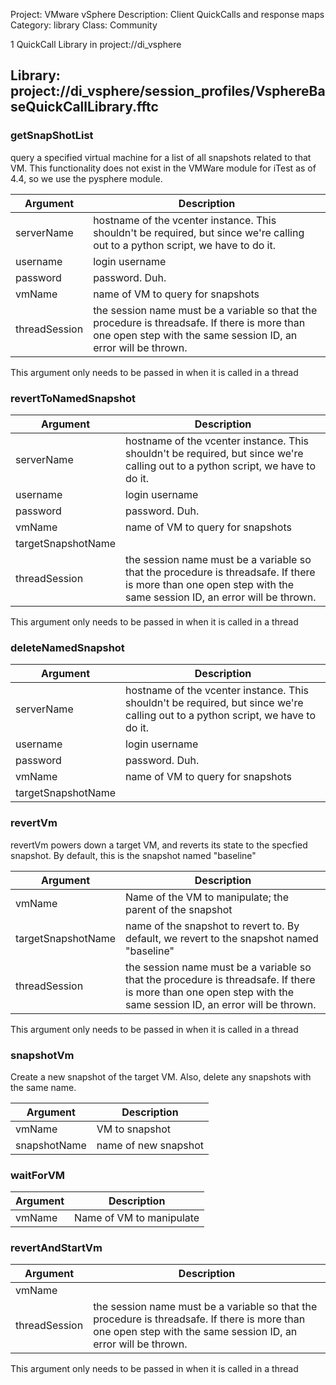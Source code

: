 Project: VMware vSphere
Description: Client QuickCalls and response maps
Category: library
Class: Community

1 QuickCall Library in project://di_vsphere
## Library: project://di_vsphere/session_profiles/VsphereBaseQuickCallLibrary.fftc
### getSnapShotList
query a specified virtual machine for a list of all snapshots related to that VM.  This functionality does not exist in the VMWare module for iTest as of 4.4, so we use the pysphere module.

Argument | Description
------------ | -------------
serverName | hostname of the vcenter instance.  This shouldn't be required, but since we're calling out to a python script, we have to do it.
username | login username
password | password.  Duh.
vmName | name of VM to query for snapshots
threadSession | the session name must be a variable so that the procedure is threadsafe.  If there is more than one open step with the same session ID, an error will be thrown.

This argument only needs to be passed in when it is called in a thread
### revertToNamedSnapshot

Argument | Description
------------ | -------------
serverName | hostname of the vcenter instance.  This shouldn't be required, but since we're calling out to a python script, we have to do it.
username | login username
password | password.  Duh.
vmName | name of VM to query for snapshots
targetSnapshotName | 
threadSession | the session name must be a variable so that the procedure is threadsafe.  If there is more than one open step with the same session ID, an error will be thrown.

This argument only needs to be passed in when it is called in a thread
### deleteNamedSnapshot

Argument | Description
------------ | -------------
serverName | hostname of the vcenter instance.  This shouldn't be required, but since we're calling out to a python script, we have to do it.
username | login username
password | password.  Duh.
vmName | name of VM to query for snapshots
targetSnapshotName | 
### revertVm
revertVm powers down a target VM, and reverts its state to the specfied snapshot.  By default, this is the snapshot named "baseline"

Argument | Description
------------ | -------------
vmName | Name of the VM to manipulate; the parent of the snapshot
targetSnapshotName | name of the snapshot to revert to.  By default, we revert to the snapshot named "baseline"
threadSession | the session name must be a variable so that the procedure is threadsafe.  If there is more than one open step with the same session ID, an error will be thrown.

This argument only needs to be passed in when it is called in a thread
### snapshotVm
Create a new snapshot of the target VM.  Also, delete any snapshots with the same name.

Argument | Description
------------ | -------------
vmName | VM to snapshot
snapshotName | name of new snapshot
### waitForVM

Argument | Description
------------ | -------------
vmName | Name of VM to manipulate
### revertAndStartVm

Argument | Description
------------ | -------------
vmName | 
threadSession | the session name must be a variable so that the procedure is threadsafe.  If there is more than one open step with the same session ID, an error will be thrown.

This argument only needs to be passed in when it is called in a thread
